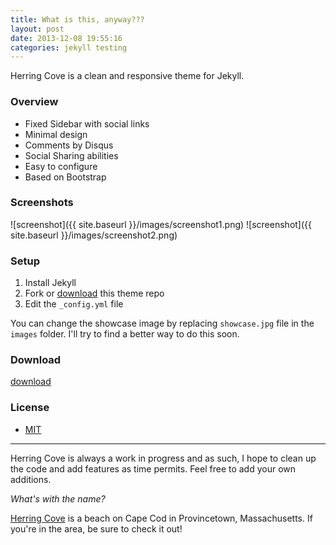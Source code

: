 ```yaml
---
title: What is this, anyway???
layout: post
date: 2013-12-08 19:55:16
categories: jekyll testing
---
```



Herring Cove is a clean and responsive theme for Jekyll.


### Overview

* Fixed Sidebar with social links
* Minimal design
* Comments by Disqus
* Social Sharing abilities
* Easy to configure
* Based on Bootstrap

### Screenshots

![screenshot]({{ site.baseurl }}/images/screenshot1.png)
![screenshot]({{ site.baseurl }}/images/screenshot2.png)

### Setup

1. Install Jekyll
2. Fork or [download](https://github.com/arnp/herring-cove/archive/master.zip) this theme repo
3. Edit the `_config.yml` file

You can change the showcase image by replacing `showcase.jpg` file in the `images` folder. I'll try to find a better way to do this soon.

### Download

[download](https://github.com/arnp/herring-cove/archive/master.zip)

### License
* [MIT](http://opensource.org/licenses/MIT)

-------------
Herring Cove is always a work in progress and as such, I hope to clean up the code and add features as time permits. Feel free to add your own additions.

*What's with the name?*

[Herring Cove](http://www.capecodbeachchair.com/beachguide/index.cfm?page=3&BeachID=5) is a beach on Cape Cod in Provincetown, Massachusetts. If you're in the area, be sure to check it out!
